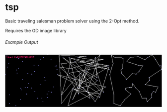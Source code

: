 # tsp

Basic traveling salesman problem solver using the 2-Opt method.

Requires the GD image library

###### Example Output

![Example Output](/example2op.png?raw=true "Example Output")
